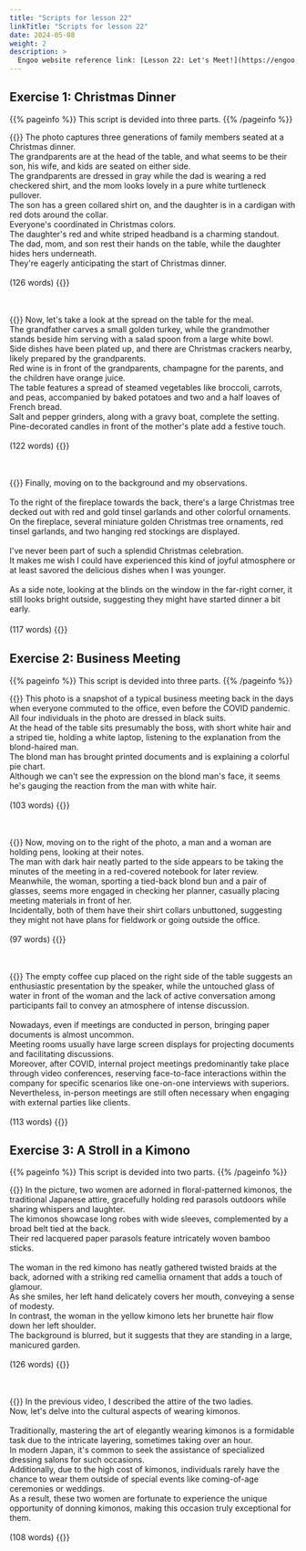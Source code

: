```yaml
---
title: "Scripts for lesson 22"
linkTitle: "Scripts for lesson 22"
date: 2024-05-08
weight: 2
description: >
  Engoo website reference link: [Lesson 22: Let's Meet!](https://engoo.com/app/lessons/describing-pictures-intermediate-describing-pictures-lets-meet/ffLnjDVXEeeHs5_imDktqg?category_id=P_HriMOnEeifo0O-yMP42w&course_id=ZZasjsOnEeiHZVOMC0VfdA)
---
```


## Exercise 1: Christmas Dinner

{{% pageinfo %}}
This script is devided into three parts.
{{% /pageinfo %}}

{{<card header="**1st script**">}}
The photo captures three generations of family members seated at a Christmas dinner.<br/>
The grandparents are at the head of the table, and what seems to be their son, his wife, and kids are seated on either side.<br/>
The grandparents are dressed in gray while the dad is wearing a red checkered shirt, and the mom looks lovely in a pure white turtleneck pullover. <br/>
The son has a green collared shirt on, and the daughter is in a cardigan with red dots around the collar. <br/>
Everyone's coordinated in Christmas colors. <br/>
The daughter's red and white striped headband is a charming standout. <br/>
The dad, mom, and son rest their hands on the table, while the daughter hides hers underneath.<br/>
They're eagerly anticipating the start of Christmas dinner.<br/>
<br/>
(126 words)
{{</card>}}

　

{{<card header="**2nd script**">}}
Now, let's take a look at the spread on the table for the meal. <br/>
The grandfather carves a small golden turkey, while the grandmother stands beside him serving with a salad spoon from a large white bowl. <br/>
Side dishes have been plated up, and there are Christmas crackers nearby, likely prepared by the grandparents. <br/>
Red wine is in front of the grandparents, champagne for the parents, and the children have orange juice. <br/>
The table features a spread of steamed vegetables like broccoli, carrots, and peas, accompanied by baked potatoes and two and a half loaves of French bread. <br/>
Salt and pepper grinders, along with a gravy boat, complete the setting. <br/>
Pine-decorated candles in front of the mother's plate add a festive touch.<br/>
<br/>
(122 words)
{{</card>}}

　

{{<card header="**3rd script**">}}
Finally, moving on to the background and my observations. <br/>
<br/>
To the right of the fireplace towards the back, there's a large Christmas tree decked out with red and gold tinsel garlands and other colorful ornaments. <br/>
On the fireplace, several miniature golden Christmas tree ornaments, red tinsel garlands, and two hanging red stockings are displayed.<br/>
<br/>
I've never been part of such a splendid Christmas celebration. <br/>
It makes me wish I could have experienced this kind of joyful atmosphere or at least savored the delicious dishes when I was younger.<br/>
<br/>
As a side note, looking at the blinds on the window in the far-right corner, it still looks bright outside, suggesting they might have started dinner a bit early.<br/>
<br/>
(117 words)
{{</card>}}
　

## Exercise 2: Business Meeting

{{% pageinfo %}}
This script is devided into three parts.
{{% /pageinfo %}}

{{<card header="**1st script**">}}
This photo is a snapshot of a typical business meeting back in the days when everyone commuted to the office, even before the COVID pandemic.<br/>
All four individuals in the photo are dressed in black suits. <br/>
At the head of the table sits presumably the boss, with short white hair and a striped tie, holding a white laptop, listening to the explanation from the blond-haired man.<br/>
The blond man has brought printed documents and is explaining a colorful pie chart.<br/>
Although we can't see the expression on the blond man's face, it seems he's gauging the reaction from the man with white hair. <br/>
<br/>
(103 words)
{{</card>}}

　

{{<card header="**2nd script**">}}
Now, moving on to the right of the photo, a man and a woman are holding pens, looking at their notes. <br/>
The man with dark hair neatly parted to the side appears to be taking the minutes of the meeting in a red-covered notebook for later review.<br/>
Meanwhile, the woman, sporting a tied-back blond bun and a pair of glasses, seems more engaged in checking her planner, casually placing meeting materials in front of her.<br/>
Incidentally, both of them have their shirt collars unbuttoned, suggesting they might not have plans for fieldwork or going outside the office.<br/>
<br/>
(97 words)
{{</card>}}

　

{{<card header="**3rd script**">}}
The empty coffee cup placed on the right side of the table suggests an enthusiastic presentation by the speaker, while the untouched glass of water in front of the woman and the lack of active conversation among participants fail to convey an atmosphere of intense discussion.<br/>
<br/>
Nowadays, even if meetings are conducted in person, bringing paper documents is almost uncommon. <br/>
Meeting rooms usually have large screen displays for projecting documents and facilitating discussions. <br/>
Moreover, after COVID, internal project meetings predominantly take place through video conferences, reserving face-to-face interactions within the company for specific scenarios like one-on-one interviews with superiors.<br/>
Nevertheless, in-person meetings are still often necessary when engaging with external parties like clients.<br/>
<br/>
(113 words)
{{</card>}}

## Exercise 3: A Stroll in a Kimono

{{% pageinfo %}}
This script is devided into two parts.
{{% /pageinfo %}}

{{<card header="**1st script**">}}
In the picture, two women are adorned in floral-patterned kimonos, the traditional Japanese attire, gracefully holding red parasols outdoors while sharing whispers and laughter.<br/>
The kimonos showcase long robes with wide sleeves, complemented by a broad belt tied at the back. <br/>
Their red lacquered paper parasols feature intricately woven bamboo sticks. <br/>
<br/>
The woman in the red kimono has neatly gathered twisted braids at the back, adorned with a striking red camellia ornament that adds a touch of glamour. <br/>
As she smiles, her left hand delicately covers her mouth, conveying a sense of modesty. <br/>
In contrast, the woman in the yellow kimono lets her brunette hair flow down her left shoulder.<br/>
The background is blurred, but it suggests that they are standing in a large, manicured garden.<br/>
<br/>
(126 words)
{{</card>}}

　

{{<card header="**2nd script**">}}
In the previous video, I described the attire of the two ladies. <br/>
Now, let's delve into the cultural aspects of wearing kimonos. <br/>
<br/>
Traditionally, mastering the art of elegantly wearing kimonos is a formidable task due to the intricate layering, sometimes taking over an hour. <br/>
In modern Japan, it's common to seek the assistance of specialized dressing salons for such occasions. <br/>
Additionally, due to the high cost of kimonos, individuals rarely have the chance to wear them outside of special events like coming-of-age ceremonies or weddings. <br/>
As a result, these two women are fortunate to experience the unique opportunity of donning kimonos, making this occasion truly exceptional for them.<br/>
<br/>
(108 words)
{{</card>}}

